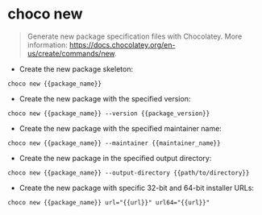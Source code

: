 # choco new

> Generate new package specification files with Chocolatey.
> More information: <https://docs.chocolatey.org/en-us/create/commands/new>.

- Create the new package skeleton:

`choco new {{package_name}}`

- Create the new package with the specified version:

`choco new {{package_name}} --version {{package_version}}`

- Create the new package with the specified maintainer name:

`choco new {{package_name}} --maintainer {{maintainer_name}}`

- Create the new package in the specified output directory:

`choco new {{package_name}} --output-directory {{path/to/directory}}`

- Create the new package with specific 32-bit and 64-bit installer URLs:

`choco new {{package_name}} url="{{url}}" url64="{{url}}"`
